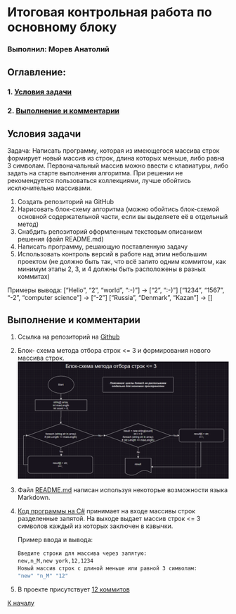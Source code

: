 # <a id=TitleHead> Итоговая контрольная работа по основному блоку </a>
### <b>Выполнил: Морев Анатолий</b>
## <b>Оглавление:
### 1. [Условия задачи](#Title1)
### 2. [Выполнение и комментарии](#Title2)
</b>

## <a id=Title1> Условия задачи </a>
Задача: Написать программу, которая из имеющегося массива строк формирует новый массив из строк, длина которых меньше, либо равна 3 символам. Первоначальный массив можно ввести с клавиатуры, либо задать на старте выполнения алгоритма. При решении не рекомендуется пользоваться коллекциями, лучше обойтись исключительно массивами.


1. Создать репозиторий на GitHub
2. Нарисовать блок-схему алгоритма (можно обойтись блок-схемой основной содержательной части, если вы выделяете её в отдельный метод)
3. Снабдить репозиторий оформленным текстовым описанием решения (файл README.md)
4. Написать программу, решающую поставленную задачу
5. Использовать контроль версий в работе над этим небольшим проектом (не должно быть так, что всё залито одним коммитом, как минимум этапы 2, 3, и 4 должны быть расположены в разных коммитах)


Примеры вывода:
[“Hello”, “2”, “world”, “:-)”] → [“2”, “:-)”]
[“1234”, “1567”, “-2”, “computer science”] → [“-2”]
[“Russia”, “Denmark”, “Kazan”] → []

## <a id=Title2> Выполнение и комментарии </a>

1. Ссылка на репозиторий на [Github](https://github.com/PendolFF/TWork.git) 
2. Блок- схема метода отбора строк <= 3 и формирования нового массива строк.![Блок-схема>](/block_diagramm.png) 
3. Файл [README.md](https://github.com/PendolFF/TWork/blob/main/README.md) написан используя некоторые возможности языка Markdown.
4. [Код программы на C#](https://github.com/PendolFF/TWork/blob/main/Program.cs) принимает на входе массивы строк разделенные запятой. На выходе выдает массив строк <= 3 символов каждый из которых заключен в кавычки.  

    Пример ввода и вывода:
   ```cmd
   Введите строки для массива через запятую:
   new,n_M,new york,12,1234
   Новый массив строк с длиной меньше или равной 3 символам:
   "new" "n_M" "12"
   ```


5. В проекте присутствует [12 коммитов](https://github.com/PendolFF/TWork/commits/main/) 

[К началу](#TitleHead)
